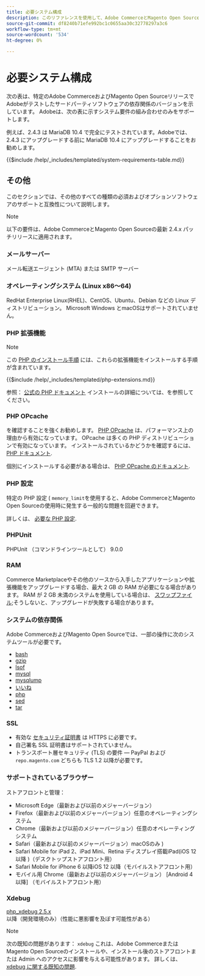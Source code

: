 ```yaml
---
title: 必要システム構成
description: このリファレンスを使用して、Adobe CommerceとMagento Open Sourceのリリースでテストされた、必要なソフトウェアの依存関係を特定します。
source-git-commit: df8240b71efe992bc1c0655aa30c32778297a3c6
workflow-type: tm+mt
source-wordcount: '534'
ht-degree: 0%

---
```



# 必要システム構成

次の表は、特定のAdobe CommerceおよびMagento Open SourceリリースでAdobeがテストしたサードパーティソフトウェアの依存関係のバージョンを示しています。 Adobeは、次の表に示すシステム要件の組み合わせのみをサポートします。

例えば、2.4.3 は MariaDB 10.4 で完全にテストされています。Adobeでは、2.4.3 にアップグレードする前に MariaDB 10.4 にアップグレードすることをお勧めします。

{{$include /help/_includes/templated/system-requirements-table.md}}

## その他

このセクションでは、その他のすべての種類の必須およびオプションソフトウェアのサポートと互換性について説明します。

>[!NOTE]
>
>以下の要件は、Adobe CommerceとMagento Open Sourceの最新 2.4.x パッチリリースに適用されます。

### メールサーバー

メール転送エージェント (MTA) または SMTP サーバー

### オペレーティングシステム (Linux x86～64)

RedHat Enterprise Linux(RHEL)、CentOS、Ubuntu、Debian などの Linux ディストリビューション。 Microsoft Windows とmacOSはサポートされていません。

### PHP 拡張機能

>[!NOTE]
>
>この [PHP のインストール手順](prerequisites/php-settings.md) には、これらの拡張機能をインストールする手順が含まれています。

{{$include /help/_includes/templated/php-extensions.md}}

参照： [公式の PHP ドキュメント](https://php.net/manual/en/extensions.php) インストールの詳細については、を参照してください。

### PHP OPcache

を確認することを強くお勧めします。 [PHP OPcache](https://php.net/manual/en/intro.opcache.php) は、パフォーマンス上の理由から有効になっています。 OPcache は多くの PHP ディストリビューションで有効になっています。 インストールされているかどうかを確認するには、 [PHP ドキュメント](prerequisites/php-settings.md).

個別にインストールする必要がある場合は、 [PHP OPcache のドキュメント](https://php.net/manual/en/opcache.setup.php).

### PHP 設定

特定の PHP 設定 ( `memory_limit`を使用すると、Adobe CommerceとMagento Open Sourceの使用時に発生する一般的な問題を回避できます。

詳しくは、 [必要な PHP 設定](prerequisites/php-settings.md).

### PHPUnit

PHPUnit （コマンドラインツールとして） 9.0.0

### RAM

Commerce Marketplaceやその他のソースから入手したアプリケーションや拡張機能をアップグレードする場合、最大 2 GB の RAM が必要になる場合があります。 RAM が 2 GB 未満のシステムを使用している場合は、 [スワップファイル](https://support.magento.com/hc/en-us/articles/360032980432);そうしないと、アップグレードが失敗する場合があります。

### システムの依存関係

Adobe CommerceおよびMagento Open Sourceでは、一部の操作に次のシステムツールが必要です。

- [bash](https://www.gnu.org/software/bash/)
- [gzip](https://www.gzip.org/)
- [lsof](https://linux.die.net/man/8/lsof)
- [mysql](https://www.mysql.com/)
- [mysqlump](https://dev.mysql.com/doc/refman/8.0/en/mysqldump.html)
- [いいね](https://linux.die.net/man/1/nice)
- [php](https://www.php.net/)
- [sed](https://www.gnu.org/software/sed/manual/sed.html)
- [tar](https://linux.die.net/man/1/tar)

### SSL

- 有効な [セキュリティ証明書](https://glossary.magento.com/security-certificate) は HTTPS に必要です。
- 自己署名 SSL 証明書はサポートされていません。
- トランスポート層セキュリティ (TLS) の要件 — PayPal および `repo.magento.com` どちらも TLS 1.2 以降が必要です。

### サポートされているブラウザー

ストアフロントと管理：

- Microsoft Edge（最新および以前のメジャーバージョン）
- Firefox（最新および以前のメジャーバージョン）任意のオペレーティングシステム
- Chrome（最新および以前のメジャーバージョン）任意のオペレーティングシステム
- Safari（最新および以前のメジャーバージョン）macOSのみ )
- Safari Mobile for iPad 2、iPad Mini、Retina ディスプレイ搭載iPad(iOS 12 以降 )（デスクトップストアフロント用）
- Safari Mobile for iPhone 6 以降iOS 12 以降（モバイルストアフロント用）
- モバイル用 Chrome（最新および以前のメジャーバージョン） [Android 4 以降] （モバイルストアフロント用）

### Xdebug

[php_xdebug 2.5.x](https://xdebug.org/download) 以降（開発環境のみ）（性能に悪影響を及ぼす可能性がある）

>[!NOTE]
>
>次の既知の問題があります： `xdebug` これは、Adobe CommerceまたはMagento Open Sourceのインストールや、インストール後のストアフロントまたは Admin へのアクセスに影響を与える可能性があります。 詳しくは、 [xdebug に関する既知の問題](https://support.magento.com/hc/en-us/articles/360034242212).
